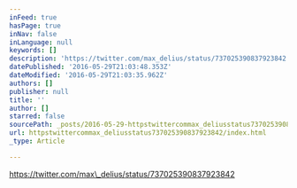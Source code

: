 ```yaml
---
inFeed: true
hasPage: true
inNav: false
inLanguage: null
keywords: []
description: 'https://twitter.com/max_delius/status/737025390837923842'
datePublished: '2016-05-29T21:03:48.353Z'
dateModified: '2016-05-29T21:03:35.962Z'
authors: []
publisher: null
title: ''
author: []
starred: false
sourcePath: _posts/2016-05-29-httpstwittercommax_deliusstatus737025390837923842.md
url: httpstwittercommax_deliusstatus737025390837923842/index.html
_type: Article

---
```

https://twitter.com/max\_delius/status/737025390837923842
